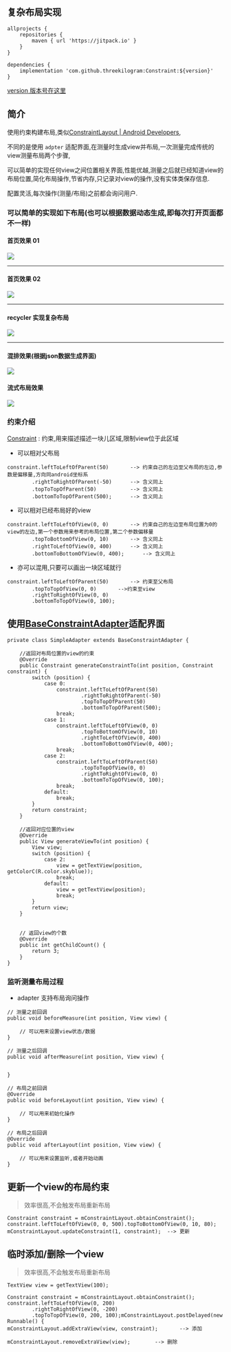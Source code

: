 
## 复杂布局实现

```
allprojects {
	repositories {
		maven { url 'https://jitpack.io' }
	}
}
```
```
dependencies {
    implementation 'com.github.threekilogram:Constraint:${version}'
}
```

[version 版本号在这里](https://github.com/threekilogram/Constraint/releases)

## 简介

使用约束构建布局,类似[ConstraintLayout \| Android Developers](https://developer.android.com/reference/android/support/constraint/ConstraintLayout.html),

不同的是使用 `adpter` 适配界面,在测量时生成view并布局,一次测量完成传统的view测量布局两个步骤,

可以简单的实现任何view之间位置相关界面,性能优越,测量之后就已经知道view的布局位置,简化布局操作,节省内存,只记录对view的操作,没有实体类保存信息.

配置灵活,每次操作(测量/布局)之前都会询问用户.

### 可以简单的实现如下布局(也可以根据数据动态生成,即每次打开页面都不一样)

#### 首页效果 01

![](img/pic01.gif)

---

#### 首页效果 02

![](img/pic02.gif)

---

#### recycler 实现复杂布局

![](img/pic03.gif)

---

#### 混排效果(根据json数据生成界面)

![](img/pic10.gif)

#### 流式布局效果

![](img/pic11.gif)

### 约束介绍

[Constraint](https://github.com/threekilogram/Constraint/blob/master/constraintlayout/src/main/java/com/example/constraintlayout/Constraint.java) : 约束,用来描述描述一块儿区域,限制view位于此区域

* 可以相对父布局

```
constraint.leftToLeftOfParent(50) 		--> 约束自己的左边至父布局的左边,参数是偏移量,方向同android坐标系
        .rightToRightOfParent(-50)		--> 含义同上
        .topToTopOfParent(50)			--> 含义同上
        .bottomToTopOfParent(500);		--> 含义同上
```

* 可以相对已经布局好的view

```
constraint.leftToLeftOfView(0, 0)		--> 约束自己的左边至布局位置为0的view的左边,第一个参数用来参考的布局位置,第二个参数偏移量
        .topToBottomOfView(0, 10)		--> 含义同上
        .rightToLeftOfView(0, 400)		--> 含义同上
        .bottomToBottomOfView(0, 400);		--> 含义同上
```

* 亦可以混用,只要可以画出一块区域就行

```
constraint.leftToLeftOfParent(50)		--> 约束至父布局
        .topToTopOfView(0, 0)		-->约束至view
        .rightToRightOfView(0, 0)
        .bottomToTopOfView(0, 100);
```

## 使用[BaseConstraintAdapter](https://github.com/threekilogram/Constraint/blob/master/constraintlayout/src/main/java/com/example/constraintlayout/adapter/BaseConstraintAdapter.java)适配界面

```
private class SimpleAdapter extends BaseConstraintAdapter {

	//返回对布局位置的view的约束
    @Override
    public Constraint generateConstraintTo(int position, Constraint constraint) {
        switch (position) {
            case 0:
                constraint.leftToLeftOfParent(50)
                        .rightToRightOfParent(-50)
                        .topToTopOfParent(50)
                        .bottomToTopOfParent(500);
                break;
            case 1:
                constraint.leftToLeftOfView(0, 0)
                        .topToBottomOfView(0, 10)
                        .rightToLeftOfView(0, 400)
                        .bottomToBottomOfView(0, 400);
                break;
            case 2:
                constraint.leftToLeftOfParent(50)
                        .topToTopOfView(0, 0)
                        .rightToRightOfView(0, 0)
                        .bottomToTopOfView(0, 100);
                break;
            default:
                break;
        }
        return constraint;
    }

	//返回对应位置的view
    @Override
    public View generateViewTo(int position) {
        View view;
        switch (position) {
            case 2:
                view = getTextView(position, getColorC(R.color.skyblue));
                break;
            default:
                view = getTextView(position);
                break;
        }
        return view;
    }


	// 返回view的个数
    @Override
    public int getChildCount() {
        return 3;
    }
}
```

### 监听测量布局过程

* adapter 支持布局询问操作

```
// 测量之前回调
public void beforeMeasure(int position, View view) {

	// 可以用来设置view状态/数据
}

// 测量之后回调
public void afterMeasure(int position, View view) {

	
}

// 布局之前回调
@Override
public void beforeLayout(int position, View view) {
 
	// 可以用来初始化操作
}

// 布局之后回调
@Override
public void afterLayout(int position, View view) {

	// 可以用来设置监听,或者开始动画
}
```

## 更新一个view的布局约束

>效率很高,不会触发布局重新布局

```
Constraint constraint = mConstraintLayout.obtainConstraint();
constraint.leftToLeftOfView(0, 0, 500).topToBottomOfView(0, 10, 80);
mConstraintLayout.updateConstraint(1, constraint);	--> 更新
```

## 临时添加/删除一个view

>效率很高,不会触发布局重新布局

```
TextView view = getTextView(100);
```
```
Constraint constraint = mConstraintLayout.obtainConstraint();
constraint.leftToLeftOfView(0, 200)
        .rightToRightOfView(0, -200)
        .topToTopOfView(0, 200, 100);mConstraintLayout.postDelayed(new Runnable() {
mConstraintLayout.addExtraView(view, constraint);		--> 添加
```
```
mConstraintLayout.removeExtraView(view);		--> 删除
```